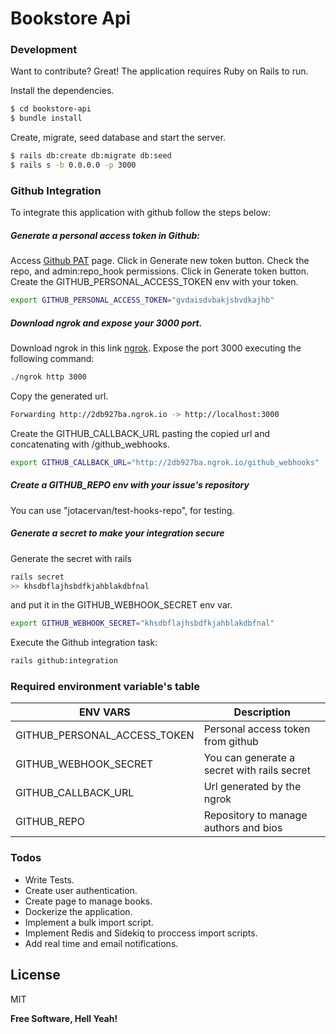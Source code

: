 # Bookstore Api
### Development

Want to contribute? Great!
The application requires Ruby on Rails to run.

Install the dependencies.

```sh
$ cd bookstore-api
$ bundle install
```

Create, migrate, seed database and start the server.

```sh
$ rails db:create db:migrate db:seed
$ rails s -b 0.0.0.0 -p 3000
```

### Github Integration

To integrate this application with github follow the steps below:

##### Generate a personal access token in Github:
Access [Github PAT] page.
Click in Generate new token button.
Check the repo, and admin:repo_hook permissions.
Click in Generate token button.
Create the GITHUB_PERSONAL_ACCESS_TOKEN env with your token.

```sh
export GITHUB_PERSONAL_ACCESS_TOKEN="gvdaisdvbakjsbvdkajhb"
```


##### Download ngrok and expose your 3000 port.

Download ngrok in this link [ngrok].
Expose the port 3000 executing the following command: 
```sh
./ngrok http 3000
```
Copy the generated url.  
```sh
Forwarding http://2db927ba.ngrok.io -> http://localhost:3000
```
Create the GITHUB_CALLBACK_URL pasting the copied url and concatenating with /github_webhooks.
```sh
export GITHUB_CALLBACK_URL="http://2db927ba.ngrok.io/github_webhooks"
```


##### Create a GITHUB_REPO env with your issue's repository

You can use "jotacervan/test-hooks-repo", for testing.

##### Generate a secret to make your integration secure

Generate the secret with rails
```sh
rails secret
>> khsdbflajhsbdfkjahblakdbfnal
```
and put it in the GITHUB_WEBHOOK_SECRET env var.
```sh
export GITHUB_WEBHOOK_SECRET="khsdbflajhsbdfkjahblakdbfnal"
```

 
Execute the Github integration task:

```sh
rails github:integration
```
### Required environment variable's table

| ENV VARS | Description  |
| ------- | --- |
| GITHUB_PERSONAL_ACCESS_TOKEN | Personal access token from github |
| GITHUB_WEBHOOK_SECRET | You can generate a secret with rails secret |
| GITHUB_CALLBACK_URL | Url generated by the ngrok |
| GITHUB_REPO | Repository to manage authors and bios |



### Todos

 - Write Tests.
 - Create user authentication.
 - Create page to manage books.
 - Dockerize the application.
 - Implement a bulk import script.
 - Implement Redis and Sidekiq to proccess import scripts.
 - Add real time and email notifications.

License
----

MIT


**Free Software, Hell Yeah!**

   [ngrok]: <https://ngrok.com/download>
   [Github PAT]: <https://github.com/settings/tokens>
   
